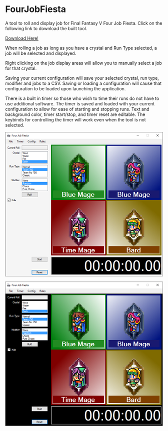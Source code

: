 # FourJobFiesta
A tool to roll and display job for Final Fantasy V Four Job Fiesta. Click on the following link to download the built tool.

[Download Here!](https://drive.google.com/file/d/1okUbzl23T8ke-pfk7nqExxnFGLpItzVX/view?usp=sharing)

When rolling a job as long as you have a crystal and Run Type selected, a job will be selected and displayed.

Right clicking on the job display areas will allow you to manually select a job for that crystal.

Saving your current configuration will save your selected crystal, run type, modifier and jobs to a CSV. Saving or loading a configuration will cause that configuration to be loaded upon launching the application.

There is a built in timer so those who wish to time their runs do not have to use additional software. The timer is saved and loaded with your current configuration to allow for ease of starting and stopping runs. Text and background color, timer start/stop, and timer reset are editable. The keybinds for controlling the timer will work even when the tool is not selected.

![Current Layout: Light](https://github.com/CBurlison/FourJobFiesta/blob/master/FourJobFiesta/Images/Screenshot.PNG)

![Current Layout: Dark](https://github.com/CBurlison/FourJobFiesta/blob/master/FourJobFiesta/Images/Screenshot2.PNG)
